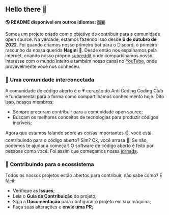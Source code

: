 ## Hello there 👋

**🌎 README disponível em outros idiomas:  [🇬🇧](/translations/README_en-US.md)**

Somos um projeto criado com o objetivo de contribuir para a comunidade open source. Na verdade, estamos fazendo isso desde **6 de outubro de 2022**. Foi quando criamos nosso primeiro bot para o Discord, o primeiro rascunho da nossa querida **Nagini** 🐍. Desde então nos espalhamos pela internet, criando nosso próprio [subreddit](https://www.reddit.com/r/anticodingcodingclub/) onde compartilhamos nosso interesse com o mundo inteiro e também nosso canal no [YouTube](https://www.youtube.com/@anticodingcodingclub), onde provavelmente você nos conheceu.

### 🍿 Uma comunidade interconectada

A comunidade de código aberto é o 💗 coração do Anti Coding Coding Club e fundamental para a forma como compartilhamos conhecimento hoje. Dito isso, nossos membros:

- Sempre procuram contribuir para a comunidade open source;
- Buscam os melhores conceitos de tecnologias para produzir códigos incríveis;

Agora que estamos falando sobre as coisas importantes ☝️, você está contribuindo para o código aberto? Sim? Ok, você arrasa 🎸! Se não, podemos te ajudar a começar! O software de código aberto é feito por pessoas como você. Foi assim que começamos nossa [jornada](https://opensource.guide/).

### 👻 Contribuindo para o ecossistema

Todos os nossos projetos estão abertos para contribuir, não sabe como? É fácil:

- Verifique as **Issues**;
- Leia o **Guia de Contribuição** do projeto;
- Siga a **Documentação** para configurar o projeto em sua máquina;
- Faça suas alterações e **envie uma PR**;

